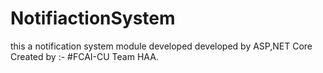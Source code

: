 # NotifiactionSystem
this a notification system module developed developed by ASP,NET Core 
Created by :-
    #FCAI-CU Team HAA.
    
